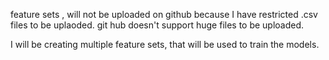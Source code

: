 feature sets , will not be uploaded on github because I have restricted .csv files to be uplaoded.
git hub doesn't support huge files to be uploaded.

I will be creating multiple feature sets, that will be used to train the models.